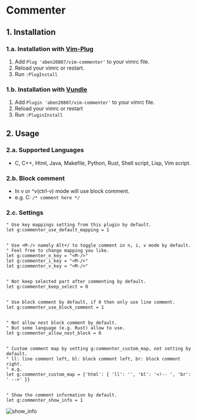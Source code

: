 # Commenter

## 1. Installation
### 1.a. Installation with [Vim-Plug](https://github.com/junegunn/vim-plug)
1. Add `Plug 'aben20807/vim-commenter'` to your vimrc file.
2. Reload your vimrc or restart.
3. Run `:PlugInstall`

### 1.b. Installation with [Vundle](https://github.com/VundleVim/Vundle.vim)
1. Add `Plugin 'aben20807/vim-commenter'` to your vimrc file.
2. Reload your vimrc or restart
3. Run `:PluginInstall`

## 2. Usage
### 2.a. Supported Languages
+ C, C++, Html, Java, Makefile, Python, Rust, Shell script, Lisp, Vim script.

### 2.b. Block comment
+ In v or ^v(ctrl-v) mode will use block comment.
+ e.g. C: `/* comment here */`

### 2.c. Settings
```vim
" Use key mappings setting from this plugin by default.
let g:commenter_use_default_mapping = 1


" Use <M-/> namely Alt+/ to toggle comment in n, i, v mode by default.
" Feel free to change mapping you like.
let g:commenter_n_key = "<M-/>"
let g:commenter_i_key = "<M-/>"
let g:commenter_v_key = "<M-/>"


" Not keep selected part after commenting by default.
let g:commenter_keep_select = 0


" Use block comment by default, if 0 then only use line comment.
let g:commenter_use_block_comment = 1


" Not allow nest block comment by default.
" But some language (e.g. Rust) allow to use.
let g:commenter_allow_nest_block = 0


" Custom comment map by setting g:commenter_custom_map, not setting by default.
" ll: line comment left, bl: block comment left, br: block comment right.
" e.g.
let g:commenter_custom_map = {'html': { 'll': '', 'bl': '<!-- ', 'br': ' -->' }}


" Show the comment information by default.
let g:commenter_show_info = 1
```
![show\_info](https://imgur.com/x0GGgGd.png)
